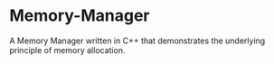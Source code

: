 # Memory-Manager
A Memory Manager written in C++ that demonstrates the underlying principle of memory allocation.
